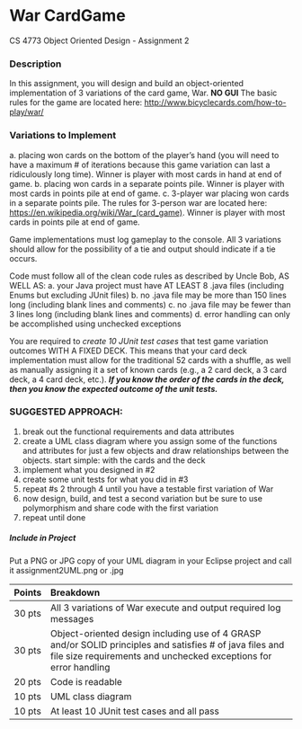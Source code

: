 # War CardGame
CS 4773 Object Oriented Design - Assignment 2

### Description
In this assignment, you will design and build an object-oriented implementation of 3 variations of the card game, War.
**NO GUI**
The basic rules for the game are located here:
http://www.bicyclecards.com/how-to-play/war/

### Variations to Implement
a. placing won cards on the bottom of the player’s hand (you will need to have a maximum # of iterations because this game variation can last a ridiculously long time). Winner is player with most cards in hand at end of game.
b. placing won cards in a separate points pile. Winner is player with most cards in points pile at end of game.
c. 3-player war placing won cards in a separate points pile. The rules for 3-person war are located here: https://en.wikipedia.org/wiki/War_(card_game). Winner is player with most cards in points pile at end of game.

Game implementations must log gameplay to the console. All 3 variations should allow for the possibility of a tie and output should indicate if a tie occurs.

Code must follow all of the clean code rules as described by Uncle Bob, AS WELL AS:
a. your Java project must have AT LEAST 8 .java files (including Enums but excluding JUnit files)
b. no .java file may be more than 150 lines long (including blank lines and comments)
c. no .java file may be fewer than 3 lines long (including blank lines and comments)
d. error handling can only be accomplished using unchecked exceptions

You are required to *create 10 JUnit test cases* that test game variation outcomes WITH A FIXED DECK. 
This means that your card deck implementation must allow for the traditional 52 cards with a shuffle, as well as manually assigning it a set of known cards (e.g., a 2 card deck, a 3 card deck, a 4 card deck, etc.). 
***If you know the order of the cards in the deck, then you know the expected outcome of the unit tests.***

### SUGGESTED APPROACH:
1. break out the functional requirements and data attributes
2. create a UML class diagram where you assign some of the functions and
attributes for just a few objects and draw relationships between the objects. start
simple: with the cards and the deck
3. implement what you designed in #2
4. create some unit tests for what you did in #3
5. repeat #s 2 through 4 until you have a testable first variation of War
6. now design, build, and test a second variation but be sure to use polymorphism
and share code with the first variation
7. repeat until done

##### Include in Project
Put a PNG or JPG copy of your UML diagram in your Eclipse project and call it
assignment2UML.png or .jpg


|Points| Breakdown|
|:--|:--|
|30 pts | All 3 variations of War execute and output required log messages|
|30 pts | Object-oriented design including use of 4 GRASP and/or SOLID principles and satisfies # of java files and file size requirements and unchecked exceptions for error handling|
|20 pts | Code is readable|
|10 pts |UML class diagram|
|10 pts |At least 10 JUnit test cases and all pass|
